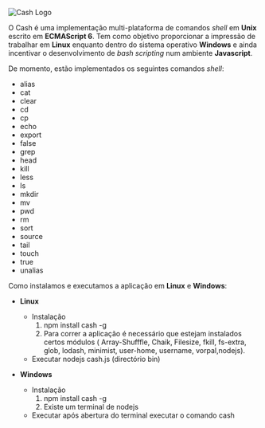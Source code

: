 ![Cash Logo](http://i.imgur.com/XP21pjm.jpg)

O Cash é uma implementação multi-plataforma de comandos *shell* em **Unix** escrito em **ECMAScript 6**.
Tem como objetivo proporcionar a impressão de trabalhar em **Linux** enquanto dentro do sistema operativo **Windows** e ainda incentivar o desenvolvimento de *bash scripting* num ambiente **Javascript**.

De momento, estão implementados os seguintes comandos *shell*:

* alias
* cat
* clear
* cd
* cp
* echo
* export
* false
* grep
* head
* kill
* less
* ls
* mkdir
* mv
* pwd
* rm
* sort
* source
* tail
* touch
* true
* unalias

Como instalamos e executamos a aplicação em **Linux** e **Windows**:

- **Linux**
	- Instalação
		1. npm install cash -g
		2. Para correr a aplicação é necessário que estejam instalados certos módulos ( Array-Shufffle, Chaik, Filesize, fkill, fs-extra, glob, lodash, minimist, user-home, username, vorpal,nodejs). 
	- Executar nodejs cash.js (directório bin) 

- **Windows**
	- Instalação
		1. npm install cash -g
		2. Existe um terminal de nodejs 
	- Executar após abertura do terminal executar o comando cash
